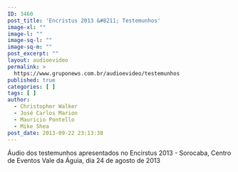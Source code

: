 ```yaml
---
ID: 3460
post_title: 'Encristus 2013 &#8211; Testemunhos'
image-xl: ""
image-l: ""
image-sq-l: ""
image-sq-m: ""
post_excerpt: ""
layout: audioevideo
permalink: >
  https://www.gruponews.com.br/audioevideo/testemunhos
published: true
categories: [ ]
tags: [ ]
author:
  - Christopher Walker
  - José Carlos Marion
  - Mauricio Pontello
  - Mike Shea
post_date: 2013-09-22 23:13:38
---
```

Áudio dos testemunhos apresentados no Encirstus 2013 - Sorocaba, Centro de Eventos Vale da Águia, dia 24 de agosto de 2013